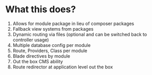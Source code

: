 # What this does?
1. Allows for module package in lieu of composer packages
2. Fallback view systems from packages
3. Dynamic routing via files (optional and can be switched back to controller usage)
4. Multiple database config per module
5. Route, Providers, Class per module
6. Blade directives by module
7. Out the box CMS ability
8. Route redirector at application level out the box

